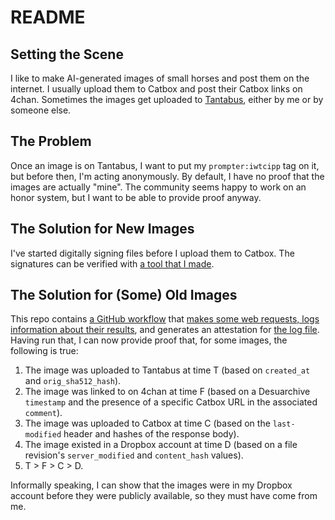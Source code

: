# README

## Setting the Scene

I like to make AI-generated images of small horses and post them on the internet. I usually upload them to Catbox and post their Catbox links on 4chan. Sometimes the images get uploaded to [Tantabus](https://tantabus.ai/), either by me or by someone else.

## The Problem

Once an image is on Tantabus, I want to put my `prompter:iwtcipp` tag on it, but before then, I'm acting anonymously. By default, I have no proof that the images are actually "mine". The community seems happy to work on an honor system, but I want to be able to provide proof anyway.

## The Solution for New Images

I've started digitally signing files before I upload them to Catbox. The signatures can be verified with [a tool that I made](https://github.com/IWTCIPP/signature-verify-tool).

## The Solution for (Some) Old Images

This repo contains [a GitHub workflow](.github/workflows/workflow.yml) that [makes some web requests, logs information about their results](script.js), and generates an attestation for [the log file](output.txt). Having run that, I can now provide proof that, for some images, the following is true:

1. The image was uploaded to Tantabus at time T (based on `created_at` and `orig_sha512_hash`).
2. The image was linked to on 4chan at time F (based on a Desuarchive `timestamp` and the presence of a specific Catbox URL in the associated `comment`).
3. The image was uploaded to Catbox at time C (based on the `last-modified` header and hashes of the response body).
4. The image existed in a Dropbox account at time D (based on a file revision's `server_modified` and `content_hash` values).
5. T > F > C > D.

Informally speaking, I can show that the images were in my Dropbox account before they were publicly available, so they must have come from me.
